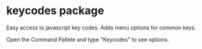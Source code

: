 # keycodes package

Easy access to javascript key codes. Adds menu options for common keys.

Open the Command Pallete and type "Keycodes" to see options.
